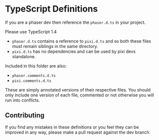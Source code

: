 # TypeScript Definitions #

If you are a phaser dev then reference the `phaser.d.ts` in your project. 

Please use TypeScript 1.4

- `phaser.d.ts` contains a reference to `pixi.d.ts` and so both these files must remain siblings in the same directory.
- `pixi.d.ts` has no dependencies and can be used by pixi devs standalone.

Included in this folder are also:

- `phaser.comments.d.ts` 
- `pixi.comments.d.ts`

These are simply annotated versions of their respective files. You should only include one version of each file, commented or not otherwise
you will run into conflicts.

## Contributing ##

If you find any mistakes in these definitions or you feel they can be improved in any way, please make a pull request against the dev branch. 
